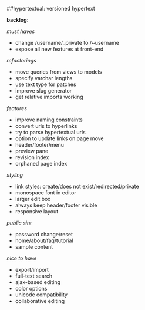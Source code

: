 ##hypertextual: versioned hypertext

**backlog:**

*must haves*

- change /username/_private to /~username
- expose all new features at front-end

*refactorings*

- move queries from views to models
- specify varchar lengths
- use text type for patches
- improve slug generator
- get relative imports working

*features*

- improve naming constraints
- convert urls to hyperlinks
- try to parse hypertextual urls
- option to update links on page move
- header/footer/menu
- preview pane
- revision index
- orphaned page index

*styling*

- link styles: create/does not exist/redirected/private
- monospace font in editor
- larger edit box
- always keep header/footer visible
- responsive layout

*public site*

- password change/reset
- home/about/faq/tutorial
- sample content

*nice to have*

- export/import
- full-text search
- ajax-based editing
- color options
- unicode compatibility
- collaborative editing